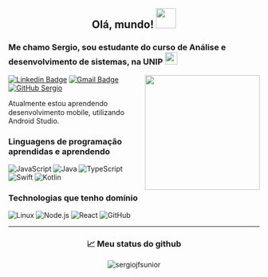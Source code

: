 ## <p align="center"> Olá, mundo! <img src="https://media.giphy.com/media/12oufCB0MyZ1Go/giphy.gif" width="40"></h2>



### Me chamo Sergio, sou estudante do curso de Análise e desenvolvimento de sistemas, na UNIP <img src='https://files.passeidireto.com/078e9a68-f292-40d7-a872-97ae87114bc1/078e9a68-f292-40d7-a872-97ae87114bc1.png' width='25' />
<img align='right' src="https://media.giphy.com/media/M9gbBd9nbDrOTu1Mqx/giphy.gif" width="230">

[![Linkedin Badge](https://img.shields.io/badge/-Sergiojfsunior-blue?style=flat-square&logo=Linkedin&logoColor=white&link=https://www.linkedin.com/in/sergiojfsunior/)](https://www.linkedin.com/in/sergiojfsunior/)
[![Gmail Badge](https://img.shields.io/badge/-sergiofrancojunior29@gmail.com-c14438?style=flat-square&logo=Gmail&logoColor=white&link=mailto:sergiofrancojunior29@gmail.com)](mailto:sergiofrancojunior29@gmail.com)
[![GitHub Sergio](https://img.shields.io/github/followers/sergiojfsunior?label=follow&style=social)](https://github.com/sergiojfsunior)

Atualmente estou aprendendo desenvolvimento mobile, utilizando <img src='https://emojis.slackmojis.com/emojis/images/1643514485/4696/android_studio.png?1643514485' width='15' /> Android Studio.


### Linguagens de programação aprendidas e aprendendo

![JavaScript](https://img.shields.io/badge/-JavaScript-000?&logo=JavaScript)
![Java](https://img.shields.io/badge/-Java-000?&logo=Java&logoColor=007396)
![TypeScript](https://img.shields.io/badge/-TypeScript-000?&logo=TypeScript)
![Swift](https://img.shields.io/badge/-Swift-000?&logo=Swift)
![Kotlin](https://img.shields.io/badge/K-Kotlin-blueviolet)

### Technologias que tenho domínio 

![Linux](https://img.shields.io/badge/-Linux-000?&logo=Linux)
![Node.js](https://img.shields.io/badge/-Node.js-000?&logo=node.js)
![React](https://img.shields.io/badge/-React-000?&logo=React)
![GitHub](https://img.shields.io/badge/-GitHub-181717?style=flat-square&logo=github)

---

### <p align="center"> 📈 Meu status do github  

<p align="center"> <img src="https://github-readme-stats.vercel.app/api?username=sergiojfsunior&show_icons=true&theme=gotham" alt="sergiojfsunior" />








